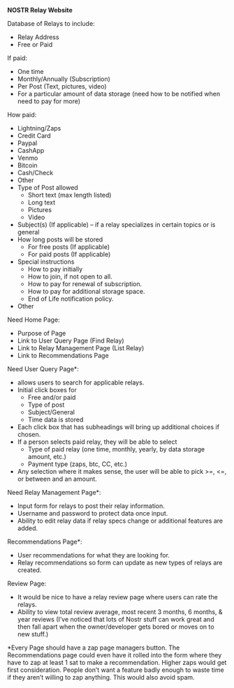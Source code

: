 ﻿**NOSTR Relay Website**

Database of Relays to include:

- Relay Address
- Free or Paid

If paid:

- One time
- Monthly/Annually (Subscription)
- Per Post (Text, pictures, video)
- For a particular amount of data storage (need how to be notified when need to pay for more)

How paid:

- Lightning/Zaps
- Credit Card
- Paypal
- CashApp
- Venmo
- Bitcoin
- Cash/Check
- Other
- Type of Post allowed
  - Short text (max length listed)
  - Long text
  - Pictures
  - Video
- Subject(s) (If applicable) – if a relay specializes in certain topics or is general
- How long posts will be stored
  - For free posts (If applicable)
  - For paid posts (If applicable)
- Special instructions
  - How to pay initially
  - How to join, if not open to all.
  - How to pay for renewal of subscription.
  - How to pay for additional storage space.
  - End of Life notification policy.
- Other

Need Home Page:
- Purpose of Page
- Link to User Query Page (Find Relay)
- Link to Relay Management Page (List Relay)
- Link to Recommendations Page

Need User Query Page\*:

- allows users to search for applicable relays.
- Initial click boxes for 
  - Free and/or paid
  - Type of post
  - Subject/General
  - Time data is stored
- Each click box that has subheadings will bring up additional choices if chosen.
- If a person selects paid relay, they will be able to select 
  - Type of paid relay (one time, monthly, yearly, by data storage amount, etc.)
  - Payment type (zaps, btc, CC, etc.)
- Any selection where it makes sense, the user will be able to pick >=, <=, or between and an amount.

Need Relay Management Page\*: 

- Input form for relays to post their relay information.  
- Username and password to protect data once input.
- Ability to edit relay data if relay specs change or additional features are added.

Recommendations Page\*:

- User recommendations for what they are looking for.
- Relay recommendations so form can update as new types of relays are created.

Review Page:

- It would be nice to have a relay review page where users can rate the relays.
- Ability to view total review average, most recent 3 months, 6 months, & year reviews (I’ve noticed that lots of Nostr stuff can work great and then fall apart when the owner/developer gets bored or moves on to new stuff.)

\*Every Page should have a zap page managers button.  The Recommendations page could even have it rolled into the form where they have to zap at least 1 sat to make a recommendation.  Higher zaps would get first consideration.  People don’t want a feature badly enough to waste time if they aren’t willing to zap anything.  This would also avoid spam.
